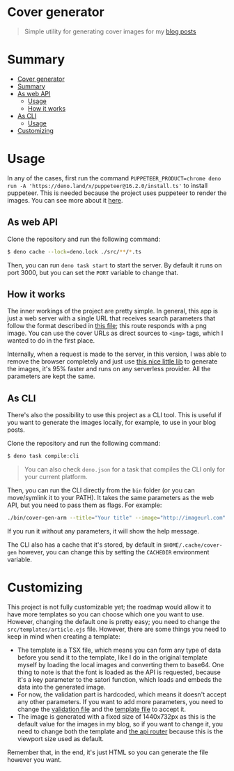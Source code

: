 # Cover generator

> Simple utility for generating cover images for my [blog posts](https://blog.lsantos.dev)

# Summary


<!-- @import "[TOC]" {cmd="toc" depthFrom=1 depthTo=6 orderedList=false} -->

<!-- code_chunk_output -->

- [Cover generator](#cover-generator)
- [Summary](#summary)
- [As web API](#as-web-api)
  - [Usage](#usage)
  - [How it works](#how-it-works)
- [As CLI](#as-cli)
  - [Usage](#usage-1)
- [Customizing](#customizing)

<!-- /code_chunk_output -->

# Usage

In any of the cases, first run the command `PUPPETEER_PRODUCT=chrome deno run -A 'https://deno.land/x/puppeteer@16.2.0/install.ts'` to install puppeteer. This is needed because the project uses puppeteer to render the images. You can see more about it [here](https://deno.land/x/puppeteer@16.2.0#getting-started).

## As web API

Clone the repository and run the following command:

```bash
$ deno cache --lock=deno.lock ./src/**/*.ts
```

Then, you can run `deno task start` to start the server. By default it runs on port 3000, but you can set the `PORT` variable to change that.


## How it works

The inner workings of the project are pretty simple. In general, this app is just a web server with a single URL that receives search parameters that follow the format described in [this file](./src/presentation/api/routes/blog/articles/validation.ts); this route responds with a png image. You can use the cover URLs as direct sources to `<img>` tags, which I wanted to do in the first place.

Internally, when a request is made to the server, in this version, I was able to remove the browser completely and just use [this nice little lib](https://github.com/vercel/satori#documentation) to generate the images, it's 95% faster and runs on any serverless provider. All the parameters are kept the same.

## As CLI

There's also the possibility to use this project as a CLI tool. This is useful if you want to generate the images locally, for example, to use in your blog posts.

Clone the repository and run the following command:

```bash
$ deno task compile:cli
```

> You can also check `deno.json` for a task that compiles the CLI only for your current platform.

Then, you can run the CLI directly from the `bin` folder (or you can move/symlink it to your PATH). It takes the same parameters as the web API, but you need to pass them as flags. For example:

```bash
./bin/cover-gen-arm --title="Your title" --image="http://imageurl.com" -o cover.png
```

If you run it without any parameters, it will show the help message.

The CLI also has a cache that it's stored, by default in `$HOME/.cache/cover-gen` however, you can change this by setting the `CACHEDIR` environment variable.

# Customizing

This project is not fully customizable yet; the roadmap would allow it to have more templates so you can choose which one you want to use. However, changing the default one is pretty easy; you need to change the `src/templates/article.ejs` file. However, there are some things you need to keep in mind when creating a template:

- The template is a TSX file, which means you can form any type of data before you send it to the template, like I do in the original template myself by loading the local images and converting them to base64. One thing to note is that the font is loaded as the API is requested, because it's a key parameter to the satori function, which loads and embeds the data into the generated image.
- For now, the validation part is hardcoded, which means it doesn't accept any other parameters. If you want to add more parameters, you need to change the [validation file](./src/presentation/api/routes/blog/articles/validation.ts) and the [template file](./src/templates/article.tsx) to accept it.
- The image is generated with a fixed size of 1440x732px as this is the default value for the images in my blog, so if you want to change it, you need to change both the template and [the api router](./src/presentation//api/api.ts) because this is the viewport size used as default.

Remember that, in the end, it's just HTML so you can generate the file however you want.
